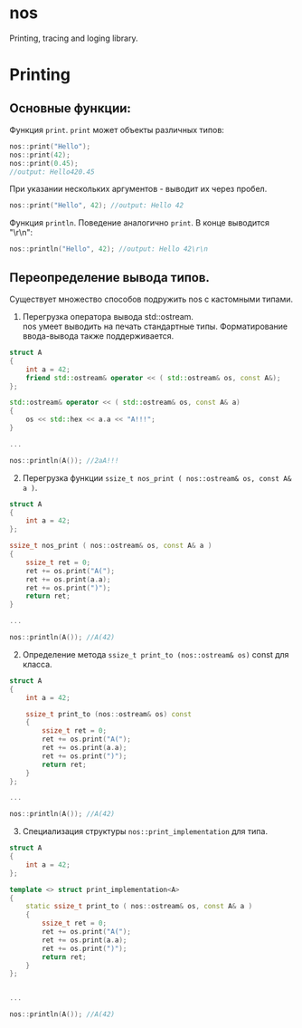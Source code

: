 # nos
Printing, tracing and loging library.

# Printing

## Основные функции:
Функция ```print```. ```print``` может объекты различных типов:
```c++
nos::print("Hello");
nos::print(42);
nos::print(0.45);
//output: Hello420.45
```

При указании нескольких аргументов - выводит их через пробел.
```c++
nos::print("Hello", 42); //output: Hello 42
```

Функция ```println```. Поведение аналогично ```print```. В конце выводится "\r\n":
```c++
nos::println("Hello", 42); //output: Hello 42\r\n
```

## Переопределение вывода типов.
Существует множество способов подружить nos с кастомными типами.

1. Перегрузка оператора вывода std::ostream.  
nos умеет выводить на печать стандартные типы. Форматирование ввода-вывода также поддерживается.

```c++
struct A 
{
	int a = 42;
	friend std::ostream& operator << ( std::ostream& os, const A&);
};

std::ostream& operator << ( std::ostream& os, const A& a) 
{
	os << std::hex << a.a << "A!!!"; 
}

...

nos::println(A()); //2aA!!!
```

2. Перегрузка функции ```ssize_t nos_print ( nos::ostream& os, const A& a )```.
```c++
struct A 
{
	int a = 42;
};

ssize_t nos_print ( nos::ostream& os, const A& a ) 
{
	ssize_t ret = 0;
	ret += os.print("A(");
	ret += os.print(a.a); 
	ret += os.print(")");
	return ret;
}

...

nos::println(A()); //A(42)
```

2. Определение метода ```ssize_t print_to (nos::ostream& os)``` const для класса.
```c++
struct A 
{
	int a = 42;

	ssize_t print_to (nos::ostream& os) const 
	{
		ssize_t ret = 0;
		ret += os.print("A(");
		ret += os.print(a.a); 
		ret += os.print(")");
		return ret;
	}
};

...

nos::println(A()); //A(42)
```

3. Специализация структуры ```nos::print_implementation``` для типа.
```c++
struct A 
{
	int a = 42;
};

template <> struct print_implementation<A>
{
	static ssize_t print_to ( nos::ostream& os, const A& a ) 
	{
		ssize_t ret = 0;
		ret += os.print("A(");
		ret += os.print(a.a); 
		ret += os.print(")");
		return ret;
	}
};


...

nos::println(A()); //A(42)
```

